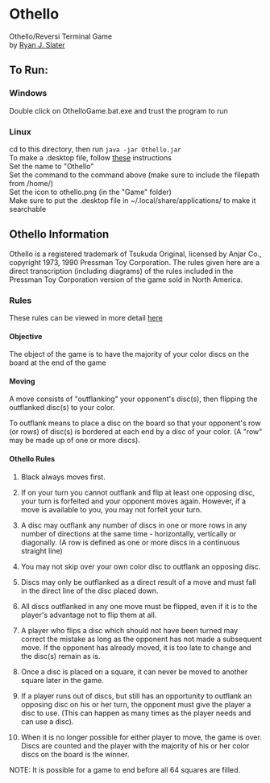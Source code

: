 # Othello
Othello/Reversi Terminal Game<br/>
by [Ryan J. Slater](https://github.com/rjslater2000/Othello)

## To Run:

### Windows
Double click on OthelloGame.bat.exe and trust the program to run

### Linux
cd to this directory, then run
`java -jar Othello.jar`<br/>
To make a .desktop file, follow [these](https://askubuntu.com/questions/64222/how-can-i-create-launchers-on-my-desktop) instructions<br/>
Set the name to "Othello"<br/>
Set the command to the command above (make sure to include the filepath from /home/)<br/>
Set the icon to othello.png (in the "Game" folder)<br/>
Make sure to put the .desktop file in ~/.local/share/applications/ to make it searchable

## Othello Information

Othello is a registered trademark of Tsukuda Original, licensed by Anjar Co., copyright 1973, 1990 Pressman Toy Corporation.
The rules given here are a direct transcription (including diagrams) of the rules included in the Pressman Toy Corporation version of the game sold in North America.

### Rules
These rules can be viewed in more detail [here](http://www.hannu.se/games/othello/rules.htm)

#### Objective
The object of the game is to have the majority of your color discs on the board at the end of the game

#### Moving
A move consists of "outflanking" your opponent's disc(s), then flipping the outflanked disc(s) to your color.

To outflank means to place a disc on the board so that your opponent's row (or rows) of disc(s) is bordered at each end by a disc of your color. (A "row" may be made up of one or more discs).

#### Othello Rules
1. Black always moves first.

2. If on your turn you cannot outflank and flip at least one opposing disc, your turn is forfeited and your opponent moves again. However, if a move is available to you, you may not forfeit your turn.

3. A disc may outflank any number of discs in one or more rows in any number of directions at the same time - horizontally, vertically or diagonally. (A row is defined as one or more discs in a continuous straight line)

4. You may not skip over your own color disc to outflank an opposing disc.

5. Discs may only be outflanked as a direct result of a move and must fall in the direct line of the disc placed down.

6. All discs outflanked in any one move must be flipped, even if it is to the player's advantage not to flip them at all.

7. A player who flips a disc which should not have been turned may correct the mistake as long as the opponent has not made a subsequent move. If the opponent has already moved, it is too late to change and the disc(s) remain as is.

8. Once a disc is placed on a square, it can never be moved to another square later in the game.

9. If a player runs out of discs, but still has an opportunity to outflank an opposing disc on his or her turn, the opponent must give the player a disc to use. (This can happen as many times as the player needs and can use a disc).

10. When it is no longer possible for either player to move, the game is over. Discs are counted and the player with the majority of his or her color discs on the board is the winner.

NOTE: It is possible for a game to end before all 64 squares are filled.
